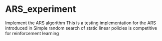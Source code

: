 # ARS_experiment
Implement the ARS algorithm
This is a testing implementation for the ARS introduced in Simple random search of static linear policies is competitive for reinforcement learning
